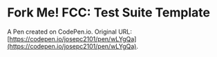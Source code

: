 # Fork Me! FCC: Test Suite Template

A Pen created on CodePen.io. Original URL: [https://codepen.io/josepc2101/pen/wLYgQa](https://codepen.io/josepc2101/pen/wLYgQa).

